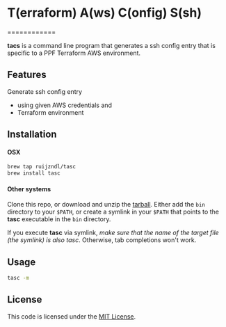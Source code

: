 # T(erraform) A(ws) C(onfig) S(sh)
============

**tacs** is a command line program that generates a ssh config
entry that is specific to a PPF Terraform AWS environment.

## Features

Generate ssh config entry

* using given AWS credentials and 
* Terraform environment


## Installation

#### OSX
```sh
brew tap ruijzndl/tasc
brew install tasc
```

#### Other systems

Clone this repo, or download and unzip the [tarball](https://github.com/ruijzndl/tasc/archive/0.0.1.tar.gz). Either add the `bin` directory to your `$PATH`, or create a symlink in your `$PATH` that points to the **tasc** executable in the `bin` directory.

If you execute **tasc** via symlink, *make sure that the name of the target file (the symlink) is also tasc*. Otherwise, tab completions won't work.



## Usage

```sh
tasc -m
```

## License
This code is licensed under the [MIT License](https://opensource.org/licenses/MIT).